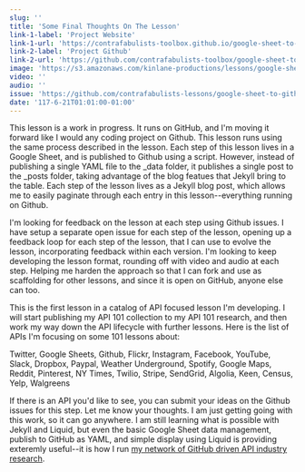 ```yaml
---
slug: ''
title: 'Some Final Thoughts On The Lesson'
link-1-label: 'Project Website'
link-1-url: 'https://contrafabulists-toolbox.github.io/google-sheet-to-github-website/'
link-2-label: 'Project Github'
link-2-url: 'https://github.com/contrafabulists-toolbox/google-sheet-to-github-website'
image: 'https://s3.amazonaws.com/kinlane-productions/lessons/google-sheet-to-github.png'
video: ''
audio: ''
issue: 'https://github.com/contrafabulists-lessons/google-sheet-to-github-website/issues/11'
date: '117-6-21T01:01:00-01:00'
---
```

This lesson is a work in progress. It runs on GitHub, and I'm moving it forward like I would any coding project on Github. This lesson runs using the same process described in the lesson. Each step of this lesson lives in a Google Sheet, and is published to Github using a script. However, instead of publishing a single YAML file to the _data folder, it publishes a single post to the _posts folder, taking advantage of the blog featues that Jekyll bring to the table. Each step of the lesson lives as a Jekyll blog post, which allows me to easily paginate through each entry in this lesson--everything running on Github.

I'm looking for feedback on the lesson at each step using Github issues. I have setup a separate open issue for each step of the lesson, opening up a feedback loop for each step of the lesson, that I can use to evolve the lesson, incorporating feedback within each version. I'm looking to keep developing the lesson format, rounding off with video and audio at each step. Helping me harden the approach so that I can fork and use as scaffolding for other lessons, and since it is open on GitHub, anyone else can too. 

This is the first lesson in a catalog of API focused lesson I'm developing. I will start publishing my API 101 collection to my API 101 research, and then work my way down the API lifecycle with further lessons. Here is the list of APIs I'm focusing on some 101 lessons about:

Twitter, Google Sheets, Github, Flickr, Instagram, Facebook, YouTube, Slack, Dropbox, Paypal, Weather Underground, Spotify, Google Maps, Reddit, Pinterest, NY Times, Twilio, Stripe, SendGrid, Algolia, Keen, Census, Yelp, Walgreens

If there is an API you'd like to see, you can submit your ideas on the Github issues for this step. Let me know your thoughts. I am just getting going with this work, so it can go anywhere. I am still learning what is possible with Jekyll and Liquid, but even the basic Google Sheet data management, publish to GitHub as YAML, and simple display using Liquid is providing exteremly useful--it is how I run [my network of GitHub driven API industry research](http://apievangelist.com/api-lifecycle/).
